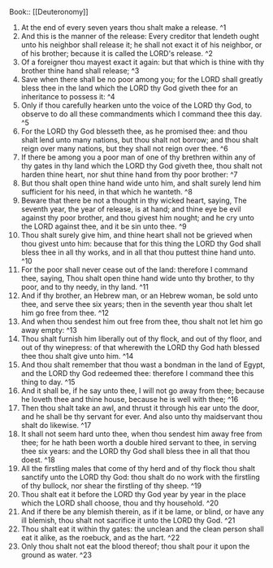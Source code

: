  Book:: [[Deuteronomy]]
 1. At the end of every seven years thou shalt make a release. ^1
 2. And this is the manner of the release: Every creditor that lendeth ought unto his neighbor shall release it; he shall not exact it of his neighbor, or of his brother; because it is called the LORD's release. ^2
 3. Of a foreigner thou mayest exact it again: but that which is thine with thy brother thine hand shall release; ^3
 4. Save when there shall be no poor among you; for the LORD shall greatly bless thee in the land which the LORD thy God giveth thee for an inheritance to possess it: ^4
 5. Only if thou carefully hearken unto the voice of the LORD thy God, to observe to do all these commandments which I command thee this day. ^5
 6. For the LORD thy God blesseth thee, as he promised thee: and thou shalt lend unto many nations, but thou shalt not borrow; and thou shalt reign over many nations, but they shall not reign over thee. ^6
 7. If there be among you a poor man of one of thy brethren within any of thy gates in thy land which the LORD thy God giveth thee, thou shalt not harden thine heart, nor shut thine hand from thy poor brother: ^7
 8. But thou shalt open thine hand wide unto him, and shalt surely lend him sufficient for his need, in that which he wanteth. ^8
 9. Beware that there be not a thought in thy wicked heart, saying, The seventh year, the year of release, is at hand; and thine eye be evil against thy poor brother, and thou givest him nought; and he cry unto the LORD against thee, and it be sin unto thee. ^9
 10. Thou shalt surely give him, and thine heart shall not be grieved when thou givest unto him: because that for this thing the LORD thy God shall bless thee in all thy works, and in all that thou puttest thine hand unto. ^10
 11. For the poor shall never cease out of the land: therefore I command thee, saying, Thou shalt open thine hand wide unto thy brother, to thy poor, and to thy needy, in thy land. ^11
 12. And if thy brother, an Hebrew man, or an Hebrew woman, be sold unto thee, and serve thee six years; then in the seventh year thou shalt let him go free from thee. ^12
 13. And when thou sendest him out free from thee, thou shalt not let him go away empty: ^13
 14. Thou shalt furnish him liberally out of thy flock, and out of thy floor, and out of thy winepress: of that wherewith the LORD thy God hath blessed thee thou shalt give unto him. ^14
 15. And thou shalt remember that thou wast a bondman in the land of Egypt, and the LORD thy God redeemed thee: therefore I command thee this thing to day. ^15
 16. And it shall be, if he say unto thee, I will not go away from thee; because he loveth thee and thine house, because he is well with thee; ^16
 17. Then thou shalt take an awl, and thrust it through his ear unto the door, and he shall be thy servant for ever. And also unto thy maidservant thou shalt do likewise. ^17
 18. It shall not seem hard unto thee, when thou sendest him away free from thee; for he hath been worth a double hired servant to thee, in serving thee six years: and the LORD thy God shall bless thee in all that thou doest. ^18
 19. All the firstling males that come of thy herd and of thy flock thou shalt sanctify unto the LORD thy God: thou shalt do no work with the firstling of thy bullock, nor shear the firstling of thy sheep. ^19
 20. Thou shalt eat it before the LORD thy God year by year in the place which the LORD shall choose, thou and thy household. ^20
 21. And if there be any blemish therein, as if it be lame, or blind, or have any ill blemish, thou shalt not sacrifice it unto the LORD thy God. ^21
 22. Thou shalt eat it within thy gates: the unclean and the clean person shall eat it alike, as the roebuck, and as the hart. ^22
 23. Only thou shalt not eat the blood thereof; thou shalt pour it upon the ground as water. ^23

